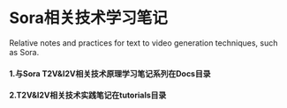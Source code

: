 # Sora相关技术学习笔记
Relative notes and practices for text to video generation techniques, such as Sora.

#### 1.与Sora T2V&I2V相关技术原理学习笔记系列在Docs目录
#### 2.T2V&I2V相关技术实践笔记在tutorials目录
